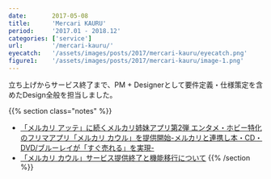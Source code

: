 ```yaml
---
date:       2017-05-08
title:      'Mercari KAURU'
period:     '2017.01 - 2018.12'
categories: ['service']
url:        '/mercari-kauru/'
eyecatch:   '/assets/images/posts/2017/mercari-kauru/eyecatch.png'
figure1:    '/assets/images/posts/2017/mercari-kauru/image-1.png'
---
```


立ち上げからサービス終了まで、PM + Designerとして要件定義・仕様策定を含めたDesign全般を担当しました。

{{% section class="notes" %}}
- [「メルカリ アッテ」に続くメルカリ姉妹アプリ第2弾 エンタメ・ホビー特化のフリマアプリ「メルカリ カウル」を提供開始-メルカリと連携し本・CD・DVD/ブルーレイが「すぐ売れる」を実現-][def1]
- [「メルカリ カウル」サービス提供終了と機能移行について][def2]
{{% /section %}}

[def1]: https://about.mercari.com/press/news/articles/20170508_kauru/
[def2]: https://about.mercari.com/press/news/articles/20181102_kauru_close/